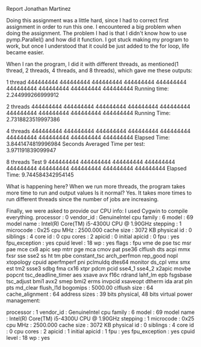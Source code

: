 Report
Jonathan Martinez

Doing this assignment was a little hard, since I had to correct first assignment in order to run this one.
I encountered a big problem when doing the assignment. The problem I had is that I didn't know how to use pymp.Parallel() and how did it function.
I got stuck making my program to work, but once I understood that it could be just added to the for loop, life became easier.


When I ran the program, I did it with different threads, as mentioned(1 thread, 2 threads, 4 threads, and 8 threads), which gave me these outputs:

1 thread 
444444444 444444444 444444444 444444444 444444444 444444444 444444444 444444444 444444444 
Running time: 2.244999266999912

2 threads 
444444444 444444444 444444444 444444444 444444444 444444444 444444444 444444444 444444444 
Running Time: 2.7318823519997386

4 threads
444444444 444444444 444444444 444444444 444444444 444444444 444444444 444444444 444444444 
Elapsed Time: 3.8441474819996984 Seconds Averaged Time per test: 3.971191839099947

8 threads Test 9 444444444 444444444 444444444 444444444 444444444 444444444 444444444 444444444 444444444 
Elapsed Time: 9.744584342954145

What is happening here?
When we run more threads, the program takes more time to run and output values
Is it normal?
Yes. It takes more times to run different threads since the number of jobs are increasing.

Finally, we were asked to provide our CPU info: I used Cygwin to compile everything. 
processor       : 0
vendor_id       : GenuineIntel
cpu family      : 6
model           : 69
model name      : Intel(R) Core(TM) i5-4300U CPU @ 1.90GHz
stepping        : 1
microcode       : 0x25
cpu MHz         : 2500.000
cache size      : 3072 KB
physical id     : 0
siblings        : 4
core id         : 0
cpu cores       : 2
apicid          : 0
initial apicid  : 0
fpu             : yes
fpu_exception   : yes
cpuid level     : 18
wp              : yes
flags           : fpu vme de pse tsc msr pae mce cx8 apic sep mtrr pge mca cmov pat pse36 clflush dts acpi mmx fxsr sse sse2 ss ht tm pbe constant_tsc arch_perfmon rep_good nopl xtopology cpuid aperfmperf pni pclmuldq dtes64 monitor ds_cpl vmx smx est tm2 ssse3 sdbg fma cx16 xtpr pdcm pcid sse4_1 sse4_2 x2apic movbe popcnt tsc_deadline_timer aes xsave avx f16c rdrand lahf_lm epb fsgsbase tsc_adjust bmi1 avx2 smep bmi2 erms invpcid xsaveopt dtherm ida arat pln pts md_clear flush_l1d
bogomips        : 5000.00
clflush size    : 64
cache_alignment : 64
address sizes   : 39 bits physical, 48 bits virtual
power management:

processor       : 1
vendor_id       : GenuineIntel
cpu family      : 6
model           : 69
model name      : Intel(R) Core(TM) i5-4300U CPU @ 1.90GHz
stepping        : 1
microcode       : 0x25
cpu MHz         : 2500.000
cache size      : 3072 KB
physical id     : 0
siblings        : 4
core id         : 0
cpu cores       : 2
apicid          : 1
initial apicid  : 1
fpu             : yes
fpu_exception   : yes
cpuid level     : 18
wp              : yes
